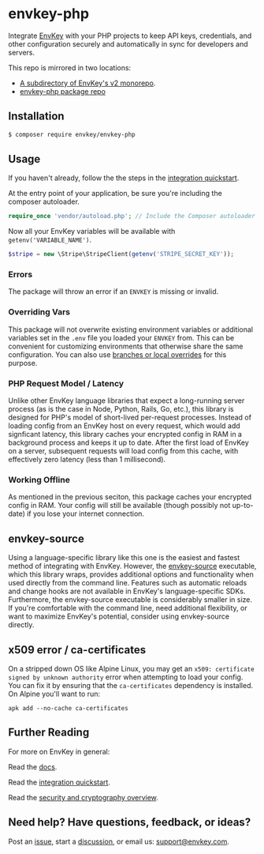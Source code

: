 # envkey-php

Integrate [EnvKey](https://www.envkey.com) with your PHP projects to keep API keys, credentials, and other configuration securely and automatically in sync for developers and servers.

This repo is mirrored in two locations:

- [A subdirectory of EnvKey's v2 monorepo](https://github.com/envkey/envkey/tree/main/public/sdks/languages-and-frameworks/php).
- [envkey-php package repo](https://github.com/envkey/envkey-php)

## Installation

```bash
$ composer require envkey/envkey-php
```

## Usage

If you haven't already, follow the the steps in the [integration quickstart](https://docs-v2.envkey.com/docs/integration-quickstart).

At the entry point of your application, be sure you're including the composer autoloader.

```php
require_once 'vendor/autoload.php'; // Include the Composer autoloader
```

Now all your EnvKey variables will be available with `getenv('VARIABLE_NAME')`.

```php
$stripe = new \Stripe\StripeClient(getenv('STRIPE_SECRET_KEY'));
```

### Errors

The package will throw an error if an `ENVKEY` is missing or invalid.

### Overriding Vars

This package will not overwrite existing environment variables or additional variables set in the `.env` file you loaded your `ENVKEY` from. This can be convenient for customizing environments that otherwise share the same configuration. You can also use [branches or local overrides](https://docs-v2.envkey.com/docs/branches-and-local-overrides) for this purpose.

### PHP Request Model / Latency

Unlike other EnvKey language libraries that expect a long-running server process (as is the case in Node, Python, Rails, Go, etc.), this library is designed for PHP's model of short-lived per-request processes. Instead of loading config from an EnvKey host on every request, which would add signficant latency, this library caches your encrypted config in RAM in a background process and keeps it up to date. After the first load of EnvKey on a server, subsequent requests will load config from this cache, with effectively zero latency (less than 1 millisecond).

### Working Offline

As mentioned in the previous seciton, this package caches your encrypted config in RAM. Your config will still be available (though possibly not up-to-date) if you lose your internet connection.

## envkey-source

Using a language-specific library like this one is the easiest and fastest method of integrating with EnvKey. However, the [envkey-source](https://docs-v2.envkey.com/docs/envkey-source) executable, which this library wraps, provides additional options and functionality when used directly from the command line. Features such as automatic reloads and change hooks are not available in EnvKey's language-specific SDKs. Furthermore, the envkey-source executable is considerably smaller in size. If you're comfortable with the command line, need additional flexibility, or want to maximize EnvKey's potential, consider using envkey-source directly.

## x509 error / ca-certificates

On a stripped down OS like Alpine Linux, you may get an `x509: certificate signed by unknown authority` error when attempting to load your config. You can fix it by ensuring that the `ca-certificates` dependency is installed. On Alpine you'll want to run:

```
apk add --no-cache ca-certificates
```

## Further Reading

For more on EnvKey in general:

Read the [docs](https://docs-v2.envkey.com).

Read the [integration quickstart](https://docs-v2.envkey.com/docs/integration-quickstart.html).

Read the [security and cryptography overview](https://docs-v2.envkey.com/docs/security).

## Need help? Have questions, feedback, or ideas?

Post an [issue](https://github.com/envkey/envkey/issues), start a [discussion](https://github.com/envkey/envkey/dicussions), or email us: [support@envkey.com](mailto:support@envkey.com).
